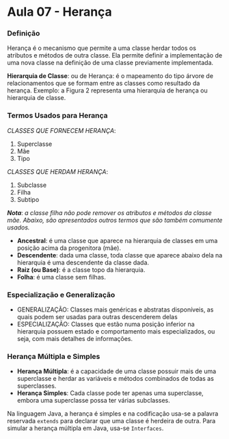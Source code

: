 # Aula 07 - Herança

### Definição
<p>Herança é o mecanismo que permite a uma classe 
herdar todos os atributos e métodos de outra classe. 
Ela permite definir a implementação de uma nova classe 
na definição de uma classe previamente implementada.
</p>

<p>
<strong>Hierarquia de Classe</strong>:
 ou de Herança: é o mapeamento do tipo árvore de 
 relacionamentos que se formam entre as classes como 
 resultado da herança. Exemplo: a Figura 2 representa 
 uma hierarquia de herança ou hierarquia de classe.
</p>

### Termos Usados para Herança

*CLASSES QUE FORNECEM HERANÇA*:
1. Superclasse 
2. Mãe
3. Tipo

*CLASSES QUE HERDAM HERANÇA*:
1. Subclasse
2. Filha
3. Subtipo

***Nota***: *a classe filha não pode remover os atributos e métodos da classe mãe. Abaixo, são apresentados outros termos que são também comumente usados.*

- **Ancestral**: é uma classe que aparece na hierarquia de classes em uma posição acima da progenitora (mãe).
- **Descendente**: dada uma classe, toda classe que aparece abaixo dela na hierarquia é uma descendente da classe dada.
- **Raiz (ou Base)**: é a classe topo da hierarquia.
- **Folha**: é uma classe sem filhas.

### Especialização e Generalização

- GENERALIZAÇÃO: Classes mais genéricas e abstratas disponíveis, as quais podem ser usadas para outras descenderem delas
- ESPECIALIZAÇÃO: Classes que estão numa posição inferior na hierarquia possuem estado e comportamento mais especializados, ou seja, com mais detalhes de informações.

### Herança Múltipla e Simples

- **Herança Múltipla**: é a capacidade de uma classe possuir mais de uma superclasse e herdar as variáveis e métodos combinados de todas as superclasses.  
- **Herança Simples**: Cada classe pode ter apenas uma superclasse, embora uma superclasse possa ter várias subclasses.

Na linguagem Java, a herança é simples e na codificação usa-se a palavra reservada `extends` para declarar que uma classe é herdeira de outra. Para simular a herança múltipla em Java, usa-se `Interfaces`.